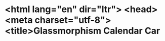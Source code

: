 # &lt;html lang="en" dir="ltr">   &lt;head>     &lt;meta charset="utf-8">     &lt;title>Glassmorphism Calendar Car